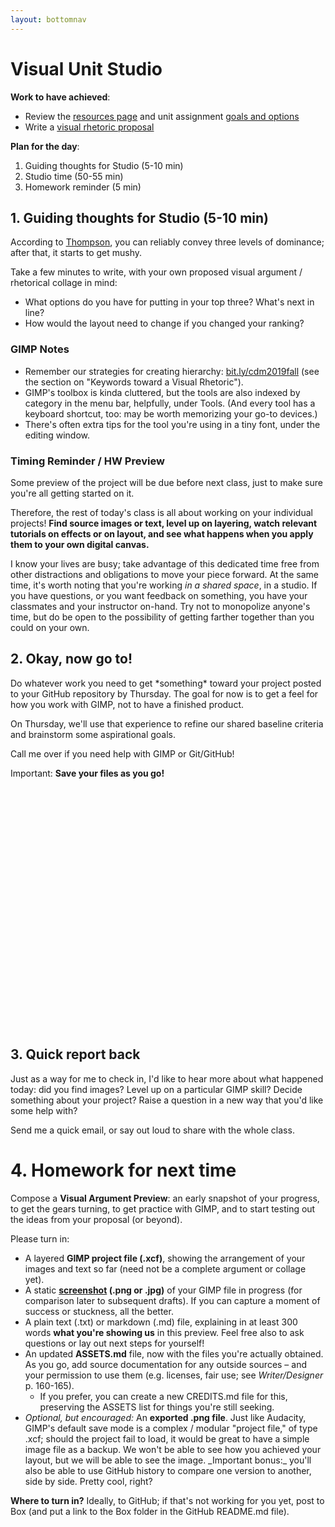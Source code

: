 ```yaml
---
layout: bottomnav
---
```


# Visual Unit Studio

**Work to have achieved**:

* Review the [resources page]({{site.github.baseurl}}/resources) and unit assignment [goals and options](https://github.com/benmiller314/visual-argument-2019fall#project-2-visual-argument--rhetorical-collage)
* Write a [visual rhetoric proposal]({{site.github.issues_url}}/8)

**Plan for the day**:

1. Guiding thoughts for Studio (5-10 min)
2. Studio time (50-55 min)
3. Homework reminder (5 min)


## 1. Guiding thoughts for Studio (5-10 min)
According to [Thompson](https://www.thetypetree.com/blog/graphic-design-101-dominancehierarchy), you can reliably convey three levels of dominance; after that, it starts to get mushy.

<div class="alert alert-success">
Take a few minutes to write, with your own proposed visual argument / rhetorical collage in mind:
<ul>
<li>What options do you have for putting in your top three? What's next in line?</li>
<li>How would the layout need to change if you changed your ranking?</li>
</ul>
</div>

### GIMP Notes
* Remember our strategies for creating hierarchy: [bit.ly/cdm2019fall](https://docs.google.com/document/d/1NcXvQsBNPaumL6h_7ghKLJbQxPe_ALCiFMtPgaQI0Zk/edit#heading=h.fhi9jgmnxpx8) (see the section on "Keywords toward a Visual Rhetoric").
* GIMP's toolbox is kinda cluttered, but the tools are also indexed by category in the menu bar, helpfully, under Tools. (And every tool has a keyboard shortcut, too: may be worth memorizing your go-to devices.)
* There's often extra tips for the tool you're using in a tiny font, under the editing window.

### Timing Reminder / HW Preview
Some preview of the project will be due before next class, just to make sure you're all getting started on it.

Therefore, the rest of today's class is all about working on your individual projects! **Find source images or text, level up on layering, watch relevant tutorials on effects or on layout, and see what happens when you apply them to your own digital canvas.**

I know your lives are busy; take advantage of this dedicated time free from other distractions and obligations to move your piece forward. At the same time, it's worth noting that you're working _in a shared space_, in a studio. If you have questions, or you want feedback on something, you have your classmates and your instructor on-hand. Try not to monopolize anyone's time, but do be open to the possibility of getting farther together than you could on your own.

## 2. Okay, now go to!

<div class="alert alert-info">
Do whatever work you need to get *something* toward your project posted to your GitHub repository by Thursday. The goal for now is to get a feel for how you work with GIMP, not to have a finished product.
</div>

On Thursday, we'll use that experience to refine our shared baseline criteria and brainstorm some aspirational goals.

Call me over if you need help with GIMP or Git/GitHub!

<div class="alert alert-warning">
Important: <strong>Save your files as you go!</strong>
</div>

<div style="height:50px; height:10vh;">
<!-- This div left intentionally blank, for spacing -->
</div>

## 3. Quick report back

Just as a way for me to check in, I'd like to hear more about what happened today: did you find images? Level up on a particular GIMP skill? Decide something about your project? Raise a question in a new way that you'd like some help with?

Send me a quick email, or say out loud to share with the whole class.

# 4. Homework for next time
<div class="alert alert-success">
Compose a <strong>Visual Argument Preview</strong>: an early snapshot of your progress, to get the gears turning, to get practice with GIMP, and to start testing out the ideas from your proposal (or beyond).
</div>

Please turn in:
<ul>
<li> A layered <strong>GIMP project file (.xcf)</strong>, showing the arrangement of your images and text so far (need not be a complete argument or collage yet).</li>
<li> A static <strong><a href="https://www.take-a-screenshot.org/">screenshot</a> (.png or .jpg)</strong> of your GIMP file in progress (for comparison later to subsequent drafts). If you can capture a moment of success or stuckness, all the better.</li>
<li> A plain text (.txt) or markdown (.md) file, explaining in at least 300 words <strong>what you're showing us</strong> in this preview. Feel free also to ask questions or lay out next steps for yourself!</li>
<li> An updated <strong>ASSETS.md</strong> file, now with the files you're actually obtained. As you go, add source documentation for any outside sources – and your permission to use them (e.g. licenses, fair use; see <em>Writer/Designer</em> p. 160-165). <ul><li>If you prefer, you can create a new CREDITS.md file for this, preserving the ASSETS list for things you're still seeking.</li></ul></li>
<li><em>Optional, but encouraged:</em> An <strong>exported .png file</strong>. Just like Audacity, GIMP's default save mode is a complex / modular "project file," of type .xcf; should the project fail to load, it would be great to have a simple image file as a backup. We won't be able to see how you achieved your layout, but we will be able to see the image. _Important bonus:_ you'll also be able to use GitHub history to compare one version to another, side by side. Pretty cool, right?</li>
</ul>

**Where to turn in?** Ideally, to GitHub; if that's not working for you yet, post to Box (and put a link to the Box folder in the GitHub README.md file).
